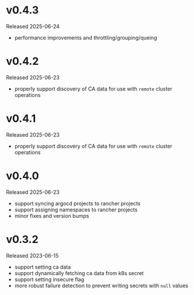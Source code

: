 # v0.4.3

Released 2025-06-24

- performance improvements and throttling/grouping/queing

# v0.4.2

Released 2025-06-23

- properly support discovery of CA data for use with `remote` cluster operations

# v0.4.1

Released 2025-06-23

- properly support discovery of CA data for use with `remote` cluster operations

# v0.4.0

Released 2025-06-23

- support syncing argocd projects to rancher projects
- support assigning namespaces to rancher projects
- minor fixes and version bumps

# v0.3.2

Released 2023-06-15

- support setting ca data
- support dynamically fetching ca data from k8s secret
- support setting insecure flag
- more robust failure detection to prevent writing secrets with `null` values
